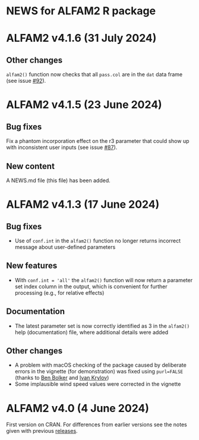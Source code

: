 # NEWS for ALFAM2 R package

# ALFAM2 v4.1.6 (31 July 2024)

## Other changes
`alfam2()` function now checks that all `pass.col` are in the `dat` data frame (see issue [#92](https://github.com/AU-BCE-EE/ALFAM2/issues/92)).

# ALFAM2 v4.1.5 (23 June 2024)

## Bug fixes
Fix a phantom incorporation effect on the r3 parameter that could show up with inconsistent user inputs (see issue [#87](https://github.com/AU-BCE-EE/ALFAM2/issues/87)).

## New content
A NEWS.md file (this file) has been added.

# ALFAM2 v4.1.3 (17 June 2024)

## Bug fixes
* Use of `conf.int` in the `alfam2()` function no longer returns incorrect message about user-defined parameters

## New features
* With `conf.int = 'all'` the `alfam2()` function will now return a parameter set index column in the output, which is convenient for further processing (e.g., for relative effects)

## Documentation
* The latest parameter set is now correctly identified as 3 in the `alfam2()` help (documentation) file, where additional details were added

## Other changes
* A problem with macOS checking of the package caused by deliberate errors in the vignette (for demonstration) was fixed using `purl=FALSE` (thanks to [Ben Bolker](https://stat.ethz.ch/pipermail/r-package-devel/2024q2/010888.html) and [Ivan Krylov](https://stat.ethz.ch/pipermail/r-package-devel/2024q2/010889.html))
* Some implausible wind speed values were corrected in the vignette

# ALFAM2 v4.0 (4 June 2024)
First version on CRAN.
For differences from earlier versions see the notes given with previous [releases](https://github.com/AU-BCE-EE/ALFAM2/releases).

